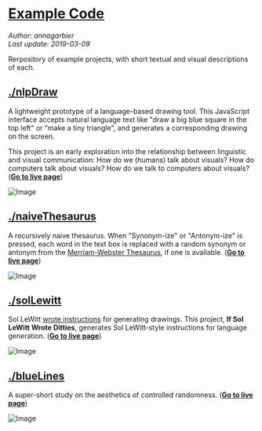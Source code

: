 # [Example Code](https://github.com/annagarbier/annagarbier.github.io/tree/master/exampleCode)

*Author: annagarbier*     
*Last update: 2019-03-09*

Rerpository of example projects, with short textual and visual descriptions of each.

## [./nlpDraw](https://github.com/annagarbier/exampleCode/edit/master/nlpDraw)

A lightweight prototype of a language-based drawing tool. This JavaScript
interface accepts natural language text like "draw a big blue square in
the top left" or "make a tiny triangle", and generates a corresponding
drawing on the screen.

This project is an early exploration into the
relationship between linguistic and visual communication:
How do we (humans) talk about visuals? How do computers talk about
visuals? How do we talk to computers about visuals?
(**[Go to live page](https://annagarbier.github.io/exampleCode/nlpDraw/)**)

![Image](https://annagarbier.github.io/exampleCode/nlpDraw/nlpDrawImg.png)

## [./naiveThesaurus](https://github.com/annagarbier/exampleCode/edit/master/naiveThesaurus)

A recursively naive thesaurus. When "Synonym-ize" or "Antonym-ize" is
pressed, each word in the text box is replaced with a random synonym
or antonym from the [Merriam-Webster Thesaurus](https://www.dictionaryapi.com/products/api-collegiate-thesaurus),
if one is available.
(**[Go to live page](https://annagarbier.github.io/exampleCode/naiveThesaurus/)**)

![Image](https://annagarbier.github.io/exampleCode/naiveThesaurus/naiveThesaurus.png)

## [./solLewitt](https://github.com/annagarbier/exampleCode/edit/master/solLewitt)

Sol LeWitt [wrote instructions](https://www.google.com/search?q=sol+lewitt+wall+drawing+instructions&rlz=1C5CHFA_enUS807US807&source=lnms&tbm=isch&sa=X&ved=0ahUKEwjk-Py8h_bgAhVCZN8KHZKrBV4Q_AUIDigB&biw=1440&bih=766)
for generating drawings. This project, **If Sol LeWitt Wrote Ditties**, generates
Sol LeWitt-style instructions for language generation. (**[Go to live page](https://annagarbier.github.io/exampleCode/solLewitt/)**)

![Image](https://annagarbier.github.io/exampleCode/solLewitt/solLewittImg.png)

## [./blueLines](https://github.com/annagarbier/exampleCode/edit/master/blueLines)

A super-short study on the aesthetics of controlled randomness. (**[Go to live page](https://annagarbier.github.io/exampleCode/blueLines/)**)

![Image](https://annagarbier.github.io/exampleCode/blueLines/blueLinesImg.png)
